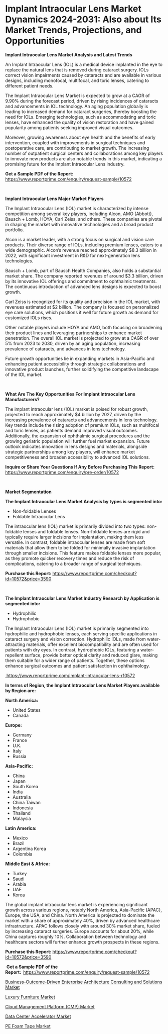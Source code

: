 <p><h1>Implant Intraocular Lens Market Dynamics 2024-2031: Also about Its Market Trends, Projections, and Opportunities</h1></p><p><strong>Implant Intraocular Lens Market Analysis and Latest Trends</strong></p>
<p><p>An Implant Intraocular Lens (IOL) is a medical device implanted in the eye to replace the natural lens that is removed during cataract surgery. IOLs correct vision impairments caused by cataracts and are available in various designs, including monofocal, multifocal, and toric lenses, catering to different patient needs.</p><p>The Implant Intraocular Lens Market is expected to grow at a CAGR of 9.90% during the forecast period, driven by rising incidences of cataracts and advancements in IOL technology. An aging population globally is leading to increased demand for cataract surgeries, thereby boosting the need for IOLs. Emerging technologies, such as accommodating and toric lenses, have enhanced the quality of vision restoration and have gained popularity among patients seeking improved visual outcomes.</p><p>Moreover, growing awareness about eye health and the benefits of early intervention, coupled with improvements in surgical techniques and postoperative care, are contributing to market growth. The increasing number of outpatient surgical centers and collaborations among key players to innovate new products are also notable trends in this market, indicating a promising future for the Implant Intraocular Lens industry.</p></p>
<p><strong>Get a Sample PDF of the Report:&nbsp;</strong> <a href="https://www.reportprime.com/enquiry/request-sample/10572?utm_campaign=120&utm_medium=2&utm_source=Github&utm_content=ia&utm_term=28112024&utm_id=implant-intraocular-lens">https://www.reportprime.com/enquiry/request-sample/10572</a></p>
<p>&nbsp;</p>
<p><strong>Implant Intraocular Lens Major Market Players</strong></p>
<p><p>The Implant Intraocular Lens (IOL) market is characterized by intense competition among several key players, including Alcon, AMO (Abbott), Bausch + Lomb, HOYA, Carl Zeiss, and others. These companies are pivotal in shaping the market with innovative technologies and a broad product portfolio.</p><p>Alcon is a market leader, with a strong focus on surgical and vision care products. Their diverse range of IOLs, including premium lenses, caters to a wide demographic. Alcon’s revenue reached approximately $8.3 billion in 2022, with significant investment in R&D for next-generation lens technologies.</p><p>Bausch + Lomb, part of Bausch Health Companies, also holds a substantial market share. The company reported revenues of around $3.3 billion, driven by its innovative IOL offerings and commitment to ophthalmic treatments. The continuous introduction of advanced lens designs is expected to boost growth.</p><p>Carl Zeiss is recognized for its quality and precision in the IOL market, with revenues estimated at $2 billion. The company is focused on personalized eye care solutions, which positions it well for future growth as demand for customized IOLs rises.</p><p>Other notable players include HOYA and AMO, both focusing on broadening their product lines and leveraging partnerships to enhance market penetration. The overall IOL market is projected to grow at a CAGR of over 5% from 2023 to 2030, driven by an aging population, increasing prevalence of cataracts, and advances in lens technology.</p><p>Future growth opportunities lie in expanding markets in Asia-Pacific and enhancing patient accessibility through strategic collaborations and innovative product launches, further solidifying the competitive landscape of the IOL market.</p></p>
<p>&nbsp;</p>
<p><strong>What Are The Key Opportunities For Implant Intraocular Lens Manufacturers?</strong></p>
<p><p>The implant intraocular lens (IOL) market is poised for robust growth, projected to reach approximately $4 billion by 2027, driven by the increasing prevalence of cataracts and advancements in lens technology. Key trends include the rising adoption of premium IOLs, such as multifocal and toric lenses, as patients demand improved visual outcomes. Additionally, the expansion of ophthalmic surgical procedures and the growing geriatric population will further fuel market expansion. Future outlook indicates innovation in lens designs and materials, alongside strategic partnerships among key players, will enhance market competitiveness and broaden accessibility to advanced IOL solutions.</p></p>
<p><strong>Inquire or Share Your Questions If Any Before Purchasing This Report:</strong> <a href="https://www.reportprime.com/enquiry/pre-order/10572?utm_campaign=120&utm_medium=2&utm_source=Github&utm_content=ia&utm_term=28112024&utm_id=implant-intraocular-lens">https://www.reportprime.com/enquiry/pre-order/10572</a></p>
<p>&nbsp;</p>
<p><strong>Market Segmentation</strong></p>
<p><strong>The Implant Intraocular Lens Market Analysis by types is segmented into:</strong></p>
<p><ul><li>Non-foldable Lenses</li><li>Foldable Intraocular Lens</li></ul></p>
<p><p>The intraocular lens (IOL) market is primarily divided into two types: non-foldable lenses and foldable lenses. Non-foldable lenses are rigid and typically require larger incisions for implantation, making them less versatile. In contrast, foldable intraocular lenses are made from soft materials that allow them to be folded for minimally invasive implantation through smaller incisions. This feature makes foldable lenses more popular, as they promote quicker recovery times and reduce the risk of complications, catering to a broader range of surgical techniques.</p></p>
<p><strong>Purchase this Report:&nbsp;</strong><a href="https://www.reportprime.com/checkout?id=10572&price=3590&utm_campaign=120&utm_medium=2&utm_source=Github&utm_content=ia&utm_term=28112024&utm_id=implant-intraocular-lens">https://www.reportprime.com/checkout?id=10572&price=3590</a></p>
<p>&nbsp;</p>
<p><strong>The Implant Intraocular Lens Market Industry Research by Application is segmented into:</strong></p>
<p><ul><li>Hydrophilic</li><li>Hydrophobic</li></ul></p>
<p><p>The Implant Intraocular Lens (IOL) market is primarily segmented into hydrophilic and hydrophobic lenses, each serving specific applications in cataract surgery and vision correction. Hydrophilic IOLs, made from water-attracting materials, offer excellent biocompatibility and are often used for patients with dry eyes. In contrast, hydrophobic IOLs, featuring a water-repellent surface, provide better optical clarity and reduced glare, making them suitable for a wider range of patients. Together, these options enhance surgical outcomes and patient satisfaction in ophthalmology.</p></p>
<p><a href="https://www.reportprime.com/implant-intraocular-lens-r10572?utm_campaign=120&utm_medium=2&utm_source=Github&utm_content=ia&utm_term=28112024&utm_id=implant-intraocular-lens">&nbsp;https://www.reportprime.com/implant-intraocular-lens-r10572</a></p>
<p><strong>In terms of Region, the Implant Intraocular Lens Market Players available by Region are:</strong></p>
<p>
    <p> <strong> North America: </strong>
        <ul>
            <li>United States</li>
            <li>Canada</li>
        </ul>
        </p> 
    <p> <strong> Europe: </strong>
        <ul>
            <li>Germany</li>
            <li>France</li>
            <li>U.K.</li>
            <li>Italy</li>
            <li>Russia</li>
        </ul>
        </p> 
    <p> <strong> Asia-Pacific: </strong>
        <ul>
            <li>China</li>
            <li>Japan</li>
            <li>South Korea</li>
            <li>India</li>
            <li>Australia</li>
            <li>China Taiwan</li>
            <li>Indonesia</li>
            <li>Thailand</li>
            <li>Malaysia</li>
        </ul>
        </p> 
    <p> <strong> Latin America: </strong>
        <ul>
            <li>Mexico</li>
            <li>Brazil</li>
            <li>Argentina Korea</li>
            <li>Colombia</li>
        </ul>
        </p> 
    <p> <strong> Middle East & Africa: </strong>
        <ul>
            <li>Turkey</li>
            <li>Saudi</li>
            <li>Arabia</li>
            <li>UAE</li>
            <li>Korea</li>
        </ul>
    </p>
    </p>
<p><p>The global implant intraocular lens market is experiencing significant growth across various regions, notably North America, Asia-Pacific (APAC), Europe, the USA, and China. North America is projected to dominate the market with a share of approximately 40%, driven by advanced healthcare infrastructure. APAC follows closely with around 30% market share, fueled by increasing cataract surgeries. Europe accounts for about 20%, while China captures roughly 10%. Collaboration between technology and healthcare sectors will further enhance growth prospects in these regions.</p></p>
<p><strong>Purchase this Report: </strong><a href="https://www.reportprime.com/checkout?id=10572&price=3590&utm_campaign=120&utm_medium=2&utm_source=Github&utm_content=ia&utm_term=28112024&utm_id=implant-intraocular-lens">https://www.reportprime.com/checkout?id=10572&price=3590</a></p>
<p>&nbsp;<strong>Get a Sample PDF of the Report:&nbsp;&nbsp;</strong><a href="https://www.reportprime.com/enquiry/request-sample/10572?utm_campaign=120&utm_medium=2&utm_source=Github&utm_content=ia&utm_term=28112024&utm_id=implant-intraocular-lens">https://www.reportprime.com/enquiry/request-sample/10572</a></p>
<p><strong></strong></p>
<p><p><a href="https://issuu.com/reportprime-2/docs/business-outcome-driven-enterprise-_69e097cff1c5d5?utm_campaign=120&utm_medium=2&utm_source=Github&utm_content=ia&utm_term=28112024&utm_id=implant-intraocular-lens">Business-Outcome-Driven Enterprise Architecture Consulting and Solutions Market</a></p><p><a href="https://www.linkedin.com/pulse/luxury-furniture-market-essentials-key-players-demand-drivers-2hsyc?utm_campaign=120&utm_medium=2&utm_source=Github&utm_content=ia&utm_term=28112024&utm_id=implant-intraocular-lens">Luxury Furniture Market</a></p><p><a href="https://issuu.com/reportprime-2/docs/cloud-management-platform-cmp-marke_bae822fba403e8?utm_campaign=120&utm_medium=2&utm_source=Github&utm_content=ia&utm_term=28112024&utm_id=implant-intraocular-lens">Cloud Management Platform (CMP) Market</a></p><p><a href="https://www.linkedin.com/pulse/trends-global-data-center-accelerator-market-forecast-analysis-hzwzf?utm_campaign=120&utm_medium=2&utm_source=Github&utm_content=ia&utm_term=28112024&utm_id=implant-intraocular-lens">Data Center Accelerator Market</a></p><p><a href="https://www.linkedin.com/pulse/regional-adaptations-global-pe-foam-tape-market-trends-overview-mh0ke?utm_campaign=120&utm_medium=2&utm_source=Github&utm_content=ia&utm_term=28112024&utm_id=implant-intraocular-lens">PE Foam Tape Market</a></p></p>